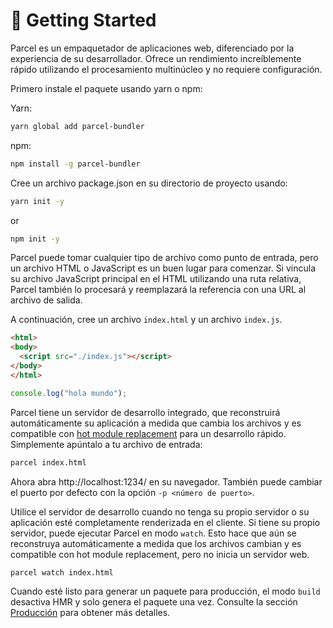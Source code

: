 # 🚀 Getting Started

Parcel es un empaquetador de aplicaciones web, diferenciado por la experiencia de su desarrollador. Ofrece un rendimiento increíblemente rápido utilizando el procesamiento multinúcleo y no requiere configuración.

Primero instale el paquete usando yarn o npm:

Yarn:

```bash
yarn global add parcel-bundler
```

npm:

```bash
npm install -g parcel-bundler
```

Cree un archivo package.json en su directorio de proyecto usando:

```bash
yarn init -y
```

or

```bash
npm init -y
```

Parcel puede tomar cualquier tipo de archivo como punto de entrada, pero un archivo HTML o JavaScript es un buen lugar para comenzar. Si vincula su archivo JavaScript principal en el HTML utilizando una ruta relativa, Parcel también lo procesará y reemplazará la referencia con una URL al archivo de salida.

A continuación, cree un archivo `index.html` y un archivo `index.js`.

```html
<html>
<body>
  <script src="./index.js"></script>
</body>
</html>
```

```javascript
console.log("hola mundo");
```

Parcel tiene un servidor de desarrollo integrado, que reconstruirá automáticamente su aplicación a medida que cambia los archivos y es compatible con [hot module replacement](hmr.html) para un desarrollo rápido. Simplemente apúntalo a tu archivo de entrada:

```bash
parcel index.html
```

Ahora abra http://localhost:1234/ en su navegador. También puede cambiar el puerto por defecto con la opción `-p <número de puerto>`.

Utilice el servidor de desarrollo cuando no tenga su propio servidor o su aplicación esté completamente renderizada en el cliente. Si tiene su propio servidor, puede ejecutar Parcel en modo `watch`. Esto hace que aún se reconstruya automáticamente a medida que los archivos cambian y es compatible con hot module replacement, pero no inicia un servidor web.

```bash
parcel watch index.html
```

Cuando esté listo para generar un paquete para producción, el modo `build` desactiva HMR y solo genera el paquete una vez. Consulte la sección [Producción](producción.html) para obtener más detalles.
